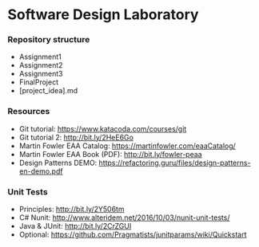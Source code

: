 # Software Design Laboratory

### Repository structure
* Assignment1
* Assignment2
* Assignment3
* FinalProject
* [project_idea].md


### Resources
* Git tutorial: https://www.katacoda.com/courses/git
* Git tutorial 2: http://bit.ly/2HeE6Go
* Martin Fowler EAA Catalog: https://martinfowler.com/eaaCatalog/
* Martin Fowler EAA Book (PDF): http://bit.ly/fowler-peaa
* Design Patterns DEMO: https://refactoring.guru/files/design-patterns-en-demo.pdf

### Unit Tests
* Principles: http://bit.ly/2Y506tm
* C# Nunit: http://www.alteridem.net/2016/10/03/nunit-unit-tests/ 
* Java & JUnit: http://bit.ly/2CrZGUI 
* Optional: https://github.com/Pragmatists/junitparams/wiki/Quickstart 